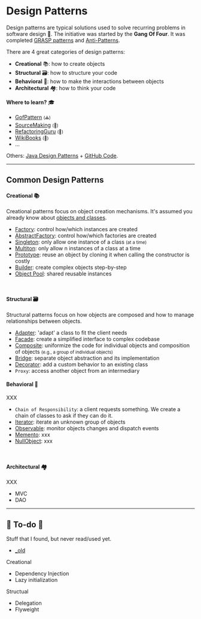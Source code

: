 # Design Patterns

<div class="row row-cols-md-2"><div>

Design patterns are typical solutions used to solve recurring problems in software design 🌺. The initiative was started by the **Gang Of Four**. It was completed [GRASP patterns](https://en.wikipedia.org/wiki/GRASP_(object-oriented_design)) and [Anti-Patterns](https://en.wikipedia.org/wiki/Anti-pattern).

There are 4 great categories of design patterns:

* **Creational** 📚: how to create objects
* **Structural** 🗃️: how to structure your code
* **Behavioral** 📮: how to make the interactions between objects
* **Architectural** 🏘️: how to think your code
</div><div>

**Where to learn?** 🎓

* [GofPattern](https://www.gofpattern.com/index.php) <small>(⛪)</small>
* [SourceMaking](https://sourcemaking.com/design_patterns) <small>(🐲)</small>
* [RefactoringGuru](https://refactoring.guru/design-patterns) <small>(👻)</small>
* [WikiBooks](https://en.wikibooks.org/wiki/Introduction_to_Software_Engineering/Architecture/Design_Patterns) <small>(👻)</small>
* ...

Others: [Java Design Patterns](https://java-design-patterns.com/) + [GitHub Code](https://github.com/iluwatar/java-design-patterns).
</div></div>

<hr class="sep-both">

## Common Design Patterns

<div class="row row-cols-md-2"><div>

#### Creational 📚

Creational patterns focus on object creation mechanisms. It's assumed you already know about [objects and classes](/programming-languages/_paradigm/oo.md#classes-and-objects).

* [Factory](creational/factory.md): control how/which instances are created
* [AbstractFactory](creational/abstract.md): control how/which factories are created
* [Singleton](creational/singleton.md): only allow one instance of a class <small>(at a time)</small>
* [Multiton](creational/multiton.md): only allow n instances of a class at a time
* [Prototype](creational/prototype.md): reuse an object by cloning it when calling the constructor is costly
* [Builder](creational/builder.md): create complex objects step-by-step
* [Object Pool](creational/pool.md): shared reusable instances

<br>

#### Structural 🗃️

Structural patterns focus on how objects are composed and how to manage relationships between objects.

* [Adapter](structural/adapter.md): 'adapt' a class to fit the client needs
* [Facade](structural/facade.md): create a simplified interface to complex codebase
* [Composite](structural/composite.md): uniformize the code for individual objects and composition of objects <small>(e.g., a group of individual objects)</small>
* [Bridge](structural/bridge.md): separate object abstraction and its implementation
* [Decorator](structural/decorator.md): add a custom behavior to an existing class
* `Proxy`: access another object from an intermediary
</div><div>

#### Behavioral 📮

XXX

* `Chain of Responsibility`: a client requests something. We create a chain of classes to ask if they can do it.
* [Iterator](behavioral/iterator.md): iterate an unknown group of objects
* [Observable](behavioral/observable.md): monitor objects changes and dispatch events
* [Memento](): xxx
* [NullObject](): xxx

<br>

#### Architectural 🏘️

XXX

* MVC
* DAO
</div></div>


<hr class="sep-both">

## 👻 To-do 👻

Stuff that I found, but never read/used yet.

<div class="row row-cols-md-2"><div>

* [_old](_old/index.md)

Creational

* Dependency Injection
* Lazy initialization

Structual

* Delegation
* Flyweight
</div><div>
</div></div>